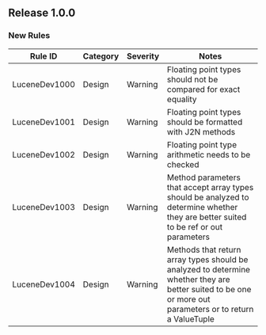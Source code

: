 ## Release 1.0.0

### New Rules

 Rule ID       | Category | Severity | Notes                                                                                                                                                     
---------------|----------|----------|-----------------------------------------------------------------------------------------------------------------------------------------------------------
 LuceneDev1000 | Design   | Warning  | Floating point types should not be compared for exact equality                                                                                            
 LuceneDev1001 | Design   | Warning  | Floating point types should be formatted with J2N methods                                                                                                 
 LuceneDev1002 | Design   | Warning  | Floating point type arithmetic needs to be checked                                                                                                        
 LuceneDev1003 | Design   | Warning  | Method parameters that accept array types should be analyzed to determine whether they are better suited to be ref or out parameters                      
 LuceneDev1004 | Design   | Warning  | Methods that return array types should be analyzed to determine whether they are better suited to be one or more out parameters or to return a ValueTuple 
